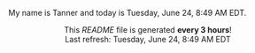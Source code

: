My name is Tanner and today is Tuesday, June 24, 8:49 AM EDT.

<p align="center">This <i>README</i> file is generated <b>every 3 hours</b>!</br>Last refresh: Tuesday, June 24, 8:49 AM EDT<br /></p>
